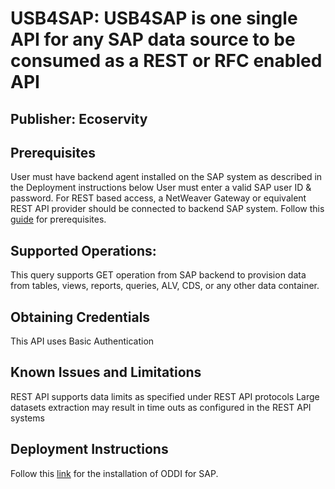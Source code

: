 # USB4SAP: USB4SAP is one single API for any SAP data source to be consumed as a REST or RFC enabled API

## Publisher: Ecoservity

## Prerequisites
User must have backend agent installed on the SAP system as described in the Deployment instructions below
User must enter a valid SAP user ID & password.
For REST based access, a NetWeaver Gateway or equivalent REST API provider should be connected to backend SAP system.
Follow this [guide](https://github.com/ecsadm/usb4sap/blob/main/KB%20024%20-%20ODDI%20License%20Installation_v2.1.pdf) for prerequisites.

## Supported Operations: 
This query supports GET operation from SAP backend to provision data from tables, views, reports, queries, ALV, CDS, or any other data container.


## Obtaining Credentials
This API uses Basic Authentication

## Known Issues and Limitations
REST API supports data limits as specified under REST API protocols
Large datasets extraction may result in time outs as configured in the REST API systems


## Deployment Instructions

Follow this [link](https://github.com/ecsadm/usb4sap/blob/main/KB%20024%20-%20ODDI%20License%20Installation_v2.1.pdf) for the installation of ODDI for SAP.
